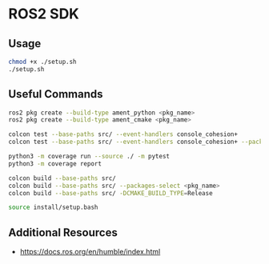 # ROS2 SDK

## Usage

```sh
chmod +x ./setup.sh
./setup.sh
```

## Useful Commands

```sh
ros2 pkg create --build-type ament_python <pkg_name>
ros2 pkg create --build-type ament_cmake <pkg_name>
```

```sh
colcon test --base-paths src/ --event-handlers console_cohesion+
colcon test --base-paths src/ --event-handlers console_cohesion+ --packages-select <pkg_name>

python3 -m coverage run --source ./ -m pytest
python3 -m coverage report
```

```sh
colcon build --base-paths src/
colcon build --base-paths src/ --packages-select <pkg_name>
colcon build --base-paths src/ -DCMAKE_BUILD_TYPE=Release
```

```sh
source install/setup.bash
```

## Additional Resources

- https://docs.ros.org/en/humble/index.html
